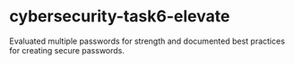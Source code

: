 # cybersecurity-task6-elevate
Evaluated multiple passwords for strength and documented best practices for creating secure passwords.
